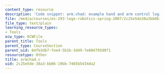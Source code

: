 ```yaml
---
content_type: resource
description: 'Code snippet: arm.chad: example hand and arm control logic.'
file: /media/courses/es-293-lego-robotics-spring-2007/2c25e5de38a3bb0b19bb7465b5434da2_armchad.c
file_type: text/plain
learning_resource_types:
- Tools
ocw_type: OCWFile
parent_title: Tools
parent_type: CourseSection
parent_uid: 64fb3db7-fee4-5b1b-3d49-7e084793d0f1
resourcetype: Other
title: armchad.c
uid: 2c25e5de-38a3-bb0b-19bb-7465b5434da2
---
```

